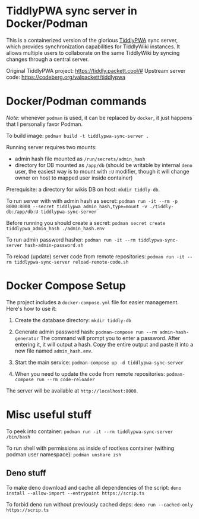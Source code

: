 # TiddlyPWA sync server in Docker/Podman

This is a containerized version of the glorious [TiddlyPWA](https://tiddly.packett.cool/#) sync server, which provides synchronization capabilities for TiddlyWiki instances. It allows multiple users to collaborate on the same TiddlyWiki by syncing changes through a central server.

Original TiddlyPWA project: https://tiddly.packett.cool/#
Upstream server code: https://codeberg.org/valpackett/tiddlypwa


# Docker/Podman commands

*Note:* whenever `podman` is used, it can be replaced by `docker`, it just happens that I personally favor Podman.

To build image: `podman build -t tiddlypwa-sync-server .`

Running server requires two mounts:
 * admin hash file mounted as `/run/secrets/admin_hash`
 * directory for DB mounted as `/app/db` (should be writable by internal `deno` user, the easiest way is to mount with `:U` modifier, though it will change owner on host to mapped user inside container)

Prerequisite: a directory for wikis DB on host: `mkdir tiddly-db`.

To run server with with admin hash as secret: `podman run -it --rm -p 8000:8000 --secret tiddlypwa_admin_hash,type=mount -v ./tiddly-db:/app/db:U tiddlypwa-sync-server`

Before running you should create a secret: `podman secret create tiddlypwa_admin_hash ./admin_hash.env`

To run admin password hasher: `podman run -it --rm tiddlypwa-sync-server hash-admin-password.sh`

To reload (update) server code from remote repositories: `podman run -it --rm tiddlypwa-sync-server reload-remote-code.sh`


# Docker Compose Setup

The project includes a `docker-compose.yml` file for easier management. Here's how to use it:

1. Create the database directory: `mkdir tiddly-db`

2. Generate admin password hash: `podman-compose run --rm admin-hash-generator`
   The command will prompt you to enter a password. After entering it, it will output a hash.
   Copy the entire output and paste it into a new file named `admin_hash.env`.

3. Start the main service: `podman-compose up -d tiddlypwa-sync-server`

4. When you need to update the code from remote repositories: `podman-compose run --rm code-reloader`

The server will be available at `http://localhost:8000`.


# Misc useful stuff

To peek into container: `podman run -it --rm tiddlypwa-sync-server /bin/bash`

To run shell with permissions as inside of rootless container (withing podman user namespace): `podman unshare zsh`


## Deno stuff

To make deno download and cache all dependencies of the script: `deno install --allow-import --entrypoint https://scrip.ts`

To forbid deno run without previously cached deps: `deno run --cached-only https://scrip.ts`